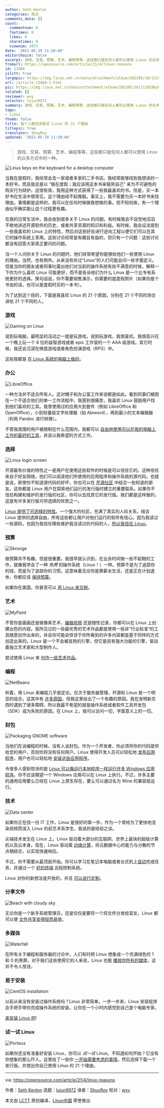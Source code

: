 ```yaml
---
author: Seth Kenlon
categories: 观点
comments_data: []
count:
  commentnum: 0
  favtimes: 0
  likes: 0
  sharetimes: 0
  viewnum: 3973
date: '2021-05-19 11:20:40'
editorchoice: false
excerpt: 游戏、交易、预算、艺术、编程等等，这些都只是任何人都可以使用 Linux 的众多方式中的一种。
fromurl: https://opensource.com/article/21/4/linux-reasons
id: 13404
islctt: true
largepic: https://img.linux.net.cn/data/attachment/album/202105/19/111929by99711lq1iuz7y1.jpg
url: /article-13404-1.html
pic: https://img.linux.net.cn/data/attachment/album/202105/19/111929by99711lq1iuz7y1.jpg.thumb.jpg
related: []
reviewer: wxy
selector: lujun9972
summary: 游戏、交易、预算、艺术、编程等等，这些都只是任何人都可以使用 Linux 的众多方式中的一种。
tags:
- Linux
thumb: false
title: 每个人都应该尝试 Linux 的 21 个理由
titlepic: true
translator: ShuyRoy
updated: '2021-05-19 11:20:40'
---
```



> 
> 游戏、交易、预算、艺术、编程等等，这些都只是任何人都可以使用 Linux 的众多方式中的一种。
> 
> 
> 


![](https://img.linux.net.cn/data/attachment/album/202105/19/111929by99711lq1iuz7y1.jpg "Linux keys on the keyboard for a desktop computer")


当我在度假时，我经常会去一家或者多家的二手书店。我经常能够找到我想读的一本好书，而且我总是以 “我在度假；我应该用这本书来犒劳自己” 来为不可避免的购买行为辩护。这很有效，我用这种方式获得了一些我最喜欢的书。但是，买一本好书在生活中很常见，这个理由经不起推敲。事实上，我不需要为买一本好书来找理由。事情都是这样的，我可以在任何时候做我想做的事。但不知何故，有一个理由似乎确实能让这个过程更有趣。


在我的日常生活中，我会收到很多关于 Linux 的问题。有时候我会不自觉地滔滔不绝地讲述开源软件的历史，或者共享资源的知识和利益。有时候，我会设法提到一些我喜欢的 Linux 上的特性，然后对这些好处进行逆向工程以便它们可以在其它的操作系统上享用。这些讨论经常是有趣且有益的，但只有一个问题：这些讨论都没有回答大家真正要问的问题。


当一个人问你关于 Linux 的问题时，他们经常希望你能够给他们一些使用 Linux 的理由。当然，也有例外。从来没有听过“Linux”的人们可能会问一些字面定义。但是当你的朋友或者同事吐露出他们对当前的操作系统有些不满意的时候，解释一下你为什么喜欢 Linux 可能更好，而不是告诉他们为什么 Linux 是一个比专有系统更好的选择。换句话说，你不需要销售演示，你需要的是度假照片（如果你是个书虫的话，也可以是度假时买的一本书）。


为了达到这个目的，下面是我喜欢 Linux 的 21 个原因，分别在 21 个不同的场合讲给 21 个不同的人。


### 游戏


![Gaming on Linux](https://img.linux.net.cn/data/attachment/album/202105/19/112042olrj5uruzlav5our.jpg "Gaming on Linux")


说到玩电脑，最明显的活动之一就是玩游戏，说到玩游戏，我很喜欢。我很高兴花一个晚上玩一个 8 位的益智游戏或者 epic 工作室的一个 AAA 级游戏。其它时候，我还会沉浸在棋盘游戏或者角色扮演游戏（RPG）中。


这些我都是 [在 Linux 系统的电脑上做的](https://opensource.com/article/21/2/linux-gaming)。


### 办公


![LibreOffice](https://img.linux.net.cn/data/attachment/album/202105/19/112042kt8rzjjit8f8w0ht.jpg "LibreOffice")


一种方法并不适合所有人。这对帽子和办公室工作来说都是如此。看到同事们被困在一个不适合他们的单一工作流程中，我感到很痛苦，我喜欢 Linux 鼓励用户找到他们喜欢的工具。我曾使用过的应用大到套件（例如 LibreOffice 和 OpenOffice），小到轻量级文字处理器（如 Abiword），再到最小的文本编辑器（利用 Pandoc 进行转换）。


不管我周围的用户被限制在什么范围内，我都可以 [自由地使用可以在我的电脑上工作的最好的工具](/article-13133-1.html)，并且以我希望的方式工作。


### 选择


![Linux login screen](https://img.linux.net.cn/data/attachment/album/202105/19/112043hkf4bixzbjbyibbl.jpg "Linux login screen")


开源最有价值的特性之一是用户在使用这些软件的时候是可以信任它的。这种信任来自于好友网络，他们可以阅读他们所使用的应用程序和操作系统的源代码。也就是说，即使你不知道源代码的好坏，你也可以在 [开源社区](https://opensource.com/article/21/2/linux-community) 中结交一些知道的朋友。这些都是 Linux 用户在探索他们运行的发行版时建立的重要联系。如果你不信任构建和维护的发行版的社区，你可以去找其它的发行版。我们都是这样做的，这是有许多发行版可供选择的优势之一。


[Linux 提供了可选择的特性](/article-13284-1.html)。一个强大的社区，充满了真实的人际关系，结合 Linux 提供的选择自由，所有这些都让用户对他们运行的软件有信心。因为我读过一些源码，也因为我信任哪些维护我没读过的代码的人，[所以我信任 Linux](https://opensource.com/article/21/2/open-source-security)。


### 预算


![Skrooge](https://img.linux.net.cn/data/attachment/album/202105/19/112043punb6b1ocnx8o478.jpg "Skrooge")


做预算并不有趣，但是很重要。我很早就认识到，在业余时间做一些不起眼的工作，就像我学会了一种 *免费* 的操作系统（Linux！）一样。预算不是为了追踪你的钱，而是为了追踪你的习惯。这意味着无论你是靠薪水生活，还是正在计划退休，你都应该 [保持预算](https://opensource.com/article/21/2/linux-skrooge)。


如果你在美国，你甚至可以 [用 Linux 来交税](https://opensource.com/article/21/2/linux-tax-software)。


### 艺术


![MyPaint](https://img.linux.net.cn/data/attachment/album/202105/19/112043fi6iirnr4fi9gyh5.jpg "MyPaint")


不管你是画画还是做像素艺术、[编辑视频](https://opensource.com/article/21/2/linux-python-video) 还是随性记录，你都可以在 Linux 上创建出色的内容。我所见过的一些最优秀的艺术作品都是使用一些非“行业标准”的工具随意创作出来的，并且你可能会惊讶于你所看到的许多内容都是基于同样的方式创造出来的。Linux 是一个不会被宣扬的引擎，但它是具有强大功能的引擎，驱动着独立艺术家和大型制作人。


尝试使用 Linux 来 [创作一些艺术作品](/article-13157-1.html)。


### 编程


![NetBeans](https://img.linux.net.cn/data/attachment/album/202105/19/112044tx1697qya91rzn1d.jpg "NetBeans")


听着，用 Linux 来编程几乎是定论。仅次于服务器管理，开源和 Linux 是一个明显的组合。这其中有 [许多原因](https://opensource.com/article/21/2/linux-programming)，但我这里给出了一个有趣的原因。我在发明新东西时遇到了很多障碍，所以我最不希望的就是操作系统或者软件工具开发包（SDK）成为失败的原因。在 Linux 上，我可以访问一切，字面意义上的一切。


### 封包


![Packaging GNOME software](https://img.linux.net.cn/data/attachment/album/202105/19/112044kc5ticki55g5iskc.png "Packaging GNOME software")


当他们在谈编程的时候，没有人谈封包。作为一个开发者，你必须将你的代码提供给您的用户，否则你将没有任何用户。Linux 使得开发人员可以轻松地 [发布应用程序](https://opensource.com/article/21/2/linux-packaging)，用户也可以轻松地 [安装这些应用程序](/article-13160-1.html)。


令很多人感到惊讶的是 [Linux 可以像运行本地程序一样运行许多 Windows 应用程序](https://opensource.com/article/21/2/linux-wine)。你不应该期望一个 Windows 应用可以在 Linux 上执行。不过，许多主要的通用应用要么已经在 Linux 上原生存在，要么可以通过名为 Wine 的兼容层运行。


### 技术


![Data center](https://img.linux.net.cn/data/attachment/album/202105/19/112044cijnbz272nr7jp77.jpg "Data center")


如果你正在找一份 IT 工作，Linux 是很好的第一步。作为一个曾经为了更快地渲染视频而误入 Linux 的前艺术系学生，我说的是经验之谈。


尖端技术发生在 Linux 上。Linux 驱动着大部分的互联网、世界上最快的超级计算机以及云本身。现在，Linux 驱动着 [边缘计算](https://opensource.com/article/21/2/linux-edge-computing)，将云数据中心的能力与分散的节点相结合，以实现快速响应。


不过，你不需要从最顶层开始。你可以学习在笔记本电脑或者台式机上[自动](https://opensource.com/article/21/2/linux-automation)完成任务，并通过一个 [好的终端](/article-13186-1.html) 远程控制系统。


Linux 对你的新想法是开放的，并且 [可以进行定制](https://opensource.com/article/21/2/linux-technology)。


### 分享文件


![Beach with cloudy sky](https://img.linux.net.cn/data/attachment/album/202105/19/112045hllvsy6y8l64v6wy.jpg "Beach with cloudy sky")


无论你是一个新手系统管理员，还是仅仅是要将一个将文件分发给室友，Linux 都可以使 [文件共享变得轻而易举](/article-13192-1.html)。


### 多媒体


![Waterfall](https://img.linux.net.cn/data/attachment/album/202105/19/112045szd193hmvk4euq9v.jpg "Waterfall")


在所有关于编程和服务器的讨论中，人们有时把 Linux 想象成一个充满绿色的 1 和 0 的黑屏。对于我们这些使用它的人来说，Linux 也能 [播放你所有的媒体](https://opensource.com/article/21/2/linux-media-players)，这并不令人惊讶。


### 易于安装


![CentOS installation](https://img.linux.net.cn/data/attachment/album/202105/19/112045fccycyezpxeivzvy.jpg "CentOS installation")


以前从来没有安装过操作系统吗？Linux 非常简单。一步一步来，Linux 安装程序会手把手带你完成操作系统的安装，让你在一个小时内感觉到自己是个电脑专家。


[来安装 Linux 吧](/article-13164-1.html)!


### 试一试 Linux


![Porteus](https://img.linux.net.cn/data/attachment/album/202105/19/112045zzmub3ntinbbeame.jpg "Porteus")


如果你还没有准备好安装 Linux，你可以 *试一试* Linux。不知道如何开始？它没有你想象的那么吓人。这里给了一些你 [一开始需要考虑的事情](https://opensource.com/article/21/2/try-linux)。然后选择下载一个发行版，并想出你自己使用 Linux 的 21 个理由。




---


via: <https://opensource.com/article/21/4/linux-reasons>


作者：[Seth Kenlon](https://opensource.com/users/seth) 选题：[lujun9972](https://github.com/lujun9972) 译者：[ShuyRoy](https://github.com/ShuyRoy) 校对：[wxy](https://github.com/wxy)


本文由 [LCTT](https://github.com/LCTT/TranslateProject) 原创编译，[Linux中国](https://linux.cn/) 荣誉推出